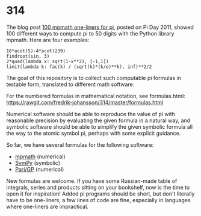 # 314

The blog post [100 mpmath one-liners for pi](http://fredrikj.net/blog/2011/03/100-mpmath-one-liners-for-pi/),
posted on Pi Day 2011,
showed 100 different ways to compute pi to 50 digits with
the Python library mpmath. Here are four examples:

    16*acot(5)-4*acot(239)
    findroot(sin, 3)
    2*quad(lambda x: sqrt(1-x**2), [-1,1])
    limit(lambda k: fac(k) / (sqrt(k)*(k/e)**k), inf)**2/2

The goal of this repository is to collect such computable pi formulas
in testable form, translated to different math software.

For the numbered formulas in mathematical notation, see formulas.html:
https://rawgit.com/fredrik-johansson/314/master/formulas.html

Numerical software should be able to reproduce the value of pi
with reasonable precision by evaluating the given formula in a
natural way, and symbolic software should
be able to simplify the given symbolic formula all the way
to the atomic symbol pi, perhaps with some explicit guidance.

So far, we have several formulas for the following software:

* [mpmath](https://github.com/fredrik-johansson/mpmath) (numerical)
* [SymPy](https://github.com/sympy/sympy) (symbolic)
* [Pari/GP](http://pari.math.u-bordeaux.fr/) (numerical)

New formulas are welcome. If you have some Russian-made table of integrals, series and products sitting on your bookshelf, now is the time to open it for inspiration! Added pi programs should be short, but don't literally have to be one-liners; a few lines of code are fine, especially in languages where one-liners are impractical.
